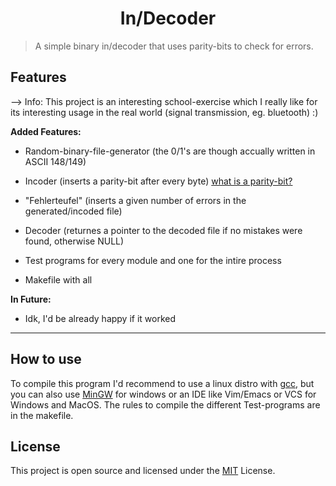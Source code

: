 <h1 align="center">
  In/Decoder
</h1>

> A simple binary in/decoder that uses parity-bits to check for errors.

## Features

--> Info: This project is an interesting school-exercise which I really like for its interesting usage in the real world (signal transmission, eg. bluetooth) :)

**Added Features:**
- Random-binary-file-generator (the 0/1's are though accually written in ASCII 148/149)
- Incoder (inserts a parity-bit after every byte) [what is a parity-bit?](https://en.wikipedia.org/wiki/Parity_bit)
- "Fehlerteufel" (inserts a given number of errors in the generated/incoded file)
- Decoder (returnes a pointer to the decoded file if no mistakes were found, otherwise NULL)

- Test programs for every module and one for the intire process
- Makefile with all 

**In Future:**
- Idk, I'd be already happy if it worked

---

## How to use

To compile this program I'd recommend to use a linux distro with [gcc](https://www.gnu.org/software/gcc/), but you can also use [MinGW](https://www.mingw-w64.org/) for windows or an IDE like Vim/Emacs or VCS for Windows and MacOS.
The rules to compile the different Test-programs are in the makefile.

## License

This project is open source and licensed under the [MIT](/LICENSE) License.
